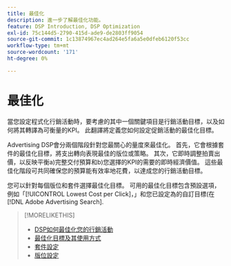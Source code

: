 ```yaml
---
title: 最佳化
description: 進一步了解最佳化功能。
feature: DSP Introduction, DSP Optimization
exl-id: 75c144d5-2790-415d-ade9-de2803ff9054
source-git-commit: 1c13874967ec4ad264e5fa6a5e0dfeb6120f53cc
workflow-type: tm+mt
source-wordcount: '171'
ht-degree: 0%

---
```


# 最佳化

當您設定程式化行銷活動時，要考慮的其中一個關鍵項目是行銷活動目標，以及如何將其轉譯為可衡量的KPI。 此翻譯將定義您如何設定促銷活動的最佳化目標。

Advertising DSP會分兩個階段針對您最關心的量度來最佳化。 首先，它會根據套件的最佳化目標，將支出轉向表現最佳的版位或策略。 其次，它即時調整拍賣出價，以反映平衡a)完整交付預算和b)您選擇的KPI的需要的即時經濟價值。 這些最佳化階段可共同確保您的預算能有效率地花費，以達成您的行銷活動目標。

您可以針對每個版位和套件選擇最佳化目標。 可用的最佳化目標包含預設選項，例如「[!UICONTROL Lowest Cost per Click]，」和您已設定為的自訂目標(在 [!DNL Adobe Advertising Search].

>[!MORELIKETHIS]
>
> * [DSP如何最佳化您的行銷活動](/help/dsp/optimization/optimization-how-dsp-optimizes-campaigns.md)
>* [最佳化目標及其使用方式](/help/dsp/optimization/optimization-goals.md)
>* [套件設定](/help/dsp/campaign-management/packages/package-settings.md)
>* [版位設定](/help/dsp/campaign-management/placements/placement-settings.md)

